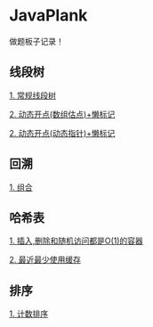 # JavaPlank

做题板子记录！



## 线段树

<div>
    <p/>
    <a href="./SegmentTree/SegmentTree.java">1. 常规线段树</a>
    <p/>
    <a href="./SegmentTree/MyCalendar.java">2. 动态开点(数组估点)+懒标记</a>
    <p/>
    <a href="./SegmentTree/RangeModule.md">2. 动态开点(动态指针)+懒标记</a>
</div>


## 回溯

<div>
    <p/>
    <a href="./Backtracking/Combination.md">1. 组合</a>
</div>


## 哈希表

<div>
    <p/>
    <a href="./HashTable/RandomizedSet.md">1. 插入,删除和随机访问都是O(1)的容器</a>
    <p/>
    <a href="./HashTable/LRUCache.md">2. 最近最少使用缓存</a>
</div>

## 排序

<div>
    <p/>
    <a href="./Sort/CountingSort.md">1. 计数排序</a>
</div>



